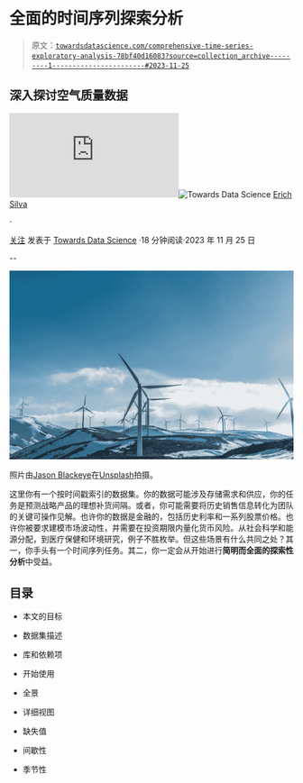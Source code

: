 # 全面的时间序列探索分析

> 原文：[`towardsdatascience.com/comprehensive-time-series-exploratory-analysis-78bf40d16083?source=collection_archive---------1-----------------------#2023-11-25`](https://towardsdatascience.com/comprehensive-time-series-exploratory-analysis-78bf40d16083?source=collection_archive---------1-----------------------#2023-11-25)

## 深入探讨空气质量数据

[](https://medium.com/@erich.hs?source=post_page-----78bf40d16083--------------------------------)![Erich Silva](https://medium.com/@erich.hs?source=post_page-----78bf40d16083--------------------------------)[](https://towardsdatascience.com/?source=post_page-----78bf40d16083--------------------------------)![Towards Data Science](https://towardsdatascience.com/?source=post_page-----78bf40d16083--------------------------------) [Erich Silva](https://medium.com/@erich.hs?source=post_page-----78bf40d16083--------------------------------)

·

[关注](https://medium.com/m/signin?actionUrl=https%3A%2F%2Fmedium.com%2F_%2Fsubscribe%2Fuser%2F2cef55fab80c&operation=register&redirect=https%3A%2F%2Ftowardsdatascience.com%2Fcomprehensive-time-series-exploratory-analysis-78bf40d16083&user=Erich+Silva&userId=2cef55fab80c&source=post_page-2cef55fab80c----78bf40d16083---------------------post_header-----------) 发表于 [Towards Data Science](https://towardsdatascience.com/?source=post_page-----78bf40d16083--------------------------------) ·18 分钟阅读·2023 年 11 月 25 日[](https://medium.com/m/signin?actionUrl=https%3A%2F%2Fmedium.com%2F_%2Fvote%2Ftowards-data-science%2F78bf40d16083&operation=register&redirect=https%3A%2F%2Ftowardsdatascience.com%2Fcomprehensive-time-series-exploratory-analysis-78bf40d16083&user=Erich+Silva&userId=2cef55fab80c&source=-----78bf40d16083---------------------clap_footer-----------)

--

[](https://medium.com/m/signin?actionUrl=https%3A%2F%2Fmedium.com%2F_%2Fbookmark%2Fp%2F78bf40d16083&operation=register&redirect=https%3A%2F%2Ftowardsdatascience.com%2Fcomprehensive-time-series-exploratory-analysis-78bf40d16083&source=-----78bf40d16083---------------------bookmark_footer-----------)![](img/a6c9e51ca7e3e5d265d6379258366dc9.png)

照片由[Jason Blackeye](https://unsplash.com/@jeisblack?utm_source=unsplash&utm_medium=referral&utm_content=creditCopyText)在[Unsplash](https://unsplash.com/collections/55366/my-first-collection/981603704225affe48a9007fc5094d84?utm_source=unsplash&utm_medium=referral&utm_content=creditCopyText)拍摄。

这里你有一个按时间戳索引的数据集。你的数据可能涉及存储需求和供应，你的任务是预测战略产品的理想补货间隔。或者，你可能需要将历史销售信息转化为团队的关键可操作见解。也许你的数据是金融的，包括历史利率和一系列股票价格。也许你被要求建模市场波动性，并需要在投资期限内量化货币风险。从社会科学和能源分配，到医疗保健和环境研究，例子不胜枚举。但这些场景有什么共同之处？其一，你手头有一个时间序列任务。其二，你一定会从开始进行**简明而全面的探索性分析**中受益。

## 目录

+   本文的目标

+   数据集描述

+   库和依赖项

+   开始使用

+   全景

+   详细视图

+   缺失值

+   间歇性

+   季节性
